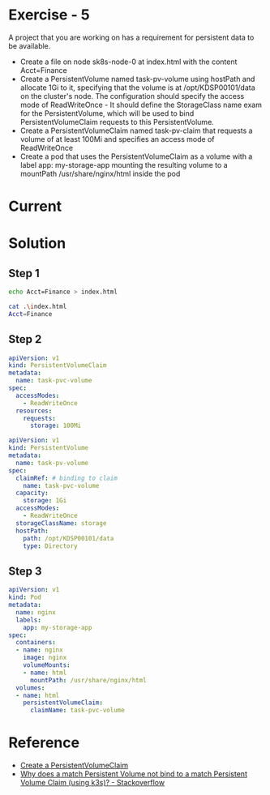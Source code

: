 # Exercise - 5

A project that you are working on has a requirement for persistent data to be available.

- Create a file on node sk8s-node-0 at index.html with the content Acct=Finance
- Create a PersistentVolume named task-pv-volume using hostPath and allocate 1Gi to it, specifying that the volume is at /opt/KDSP00101/data on the cluster's node. The configuration should specify the access mode of ReadWriteOnce - It should define the StorageClass name exam for the PersistentVolume, which will be used to bind PersistentVolumeClaim requests to this PersistentVolume.
- Create a PersistentVolumeClaim named task-pv-claim that requests a volume of at least 100Mi and specifies an access mode of ReadWriteOnce
- Create a pod that uses the PersistentVolumeClaim as a volume with a label app: my-storage-app mounting the resulting volume to a mountPath
/usr/share/nginx/html inside the pod

# Current 


# Solution

## Step 1
```sh
echo Acct=Finance > index.html

cat .\index.html
Acct=Finance
```

## Step 2

```yaml
apiVersion: v1
kind: PersistentVolumeClaim
metadata:
  name: task-pvc-volume
spec:
  accessModes:
    - ReadWriteOnce
  resources:
    requests:
      storage: 100Mi
```

```yaml
apiVersion: v1
kind: PersistentVolume
metadata:
  name: task-pv-volume
spec:
  claimRef: # binding to claim
    name: task-pvc-volume
  capacity:
    storage: 1Gi
  accessModes:
    - ReadWriteOnce
  storageClassName: storage
  hostPath:
    path: /opt/KDSP00101/data
    type: Directory
```

## Step 3

```yaml
apiVersion: v1
kind: Pod
metadata:
  name: nginx
  labels:
    app: my-storage-app
spec:
  containers:
  - name: nginx
    image: nginx
    volumeMounts:
    - name: html
      mountPath: /usr/share/nginx/html
  volumes:
  - name: html
    persistentVolumeClaim:
      claimName: task-pvc-volume
```

# Reference
- [Create a PersistentVolumeClaim](https://kubernetes.io/docs/tasks/configure-pod-container/configure-persistent-volume-storage/#create-a-persistentvolumeclaim)
- [Why does a match Persistent Volume not bind to a match Persistent Volume Claim (using k3s)? - Stackoverflow](https://stackoverflow.com/questions/66042100/why-does-a-match-persistent-volume-not-bind-to-a-match-persistent-volume-claim)
